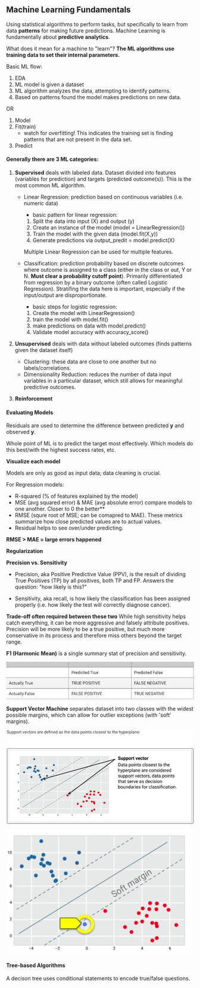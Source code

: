 ## Machine Learning Fundamentals
Using statistical algorithms to perform tasks, but specifically to learn from data **patterns** for making future predictions. Machine Learning is fundamentally about **predictive analytics**.

What does it mean for a machine to "learn"? **The ML algorithms use training data to set their internal parameters.**

Basic ML flow:
1. EDA
2. ML model is given a dataset
3. ML algorithm analyzes the data, attempting to identify patterns.
4. Based on patterns found the model makes predictions on new data.

OR

1. Model
2. Fit(train)
    - watch for overfitting! This indicates the training set is finding patterns that are not present in the data set.
3. Predict

#### Generally there are 3 ML categories:

1. **Supervised** deals with labeled data. Dataset divided into features (variables for prediction) and targets (predicted outcome(s)). This is the most common ML algorithm.
    - Linear Regression: prediction based on continuous variables (i.e. numeric data)

        - basic pattern for linear regression:
        1. Split the data into input (X) and output (y)
        2. Create an instance of the model (model = LinearRegression())
        3. Train the model with the given data (model.fit(X,y))
        4. Generate predictions via output_predit = model.predict(X)

        Multiple Linear Regression can be used for multiple features.

    - Classification: prediction probability based on discrete outcomes where outcome is assigned to a class (either in the class or out, Y or N. **Must clear a probability cutoff point**). Primarily differentiated from regression by a binary outcome (often called Logistic Regression). Stratifing the data here is important, especially if the input/output are disproportionate.

        - basic steps for logistic regression:
        1. Create the model with LinearRegression()
        2. train the model with model.fit()
        3. make predictions on data with model.predict()
        4. Validate model accuracy with accuracy_score()

2. **Unsupervised** deals with data without labeled outcomes (finds patterns given the dataset itself)
    - Clustering: these data are close to one another but no labels/correlations. 
    - Dimensionality Reduction: reduces the number of data input variables in a particular dataset, which still allows for meaningful predictive outcomes.

3. **Reinforcement** 


#### Evaluating Models
Residuals are used to determine the difference between predicted **y** and observed **y**.

Whole point of ML is to predict the target most effectively. Which models do this best/with the highest success rates, etc.

**Visualize each model**

Models are only as good as input data; data cleaning is crucial.

For Regression models: 
- R-squared (% of features explained by the model)
- MSE (avg squared error) & MAE (avg absolute error) compare models to one another. Closer to 0 the better**
- RMSE (squre root of MSE; can be comapred to MAE). These metrics summarize how close predicted values are to actual values.
- Residual helps to see over/under predicting.

**RMSE > MAE = large errors happened**

**Regularization**

**Precision vs. Sensitivity**
- Precision, aka Positive Predictive Value (PPV), is the result of dividing True Positives (TP) by all positives, both TP and FP. Answers the question: "how likely is this?"

- Sensitivity, aka recall, is how likely the classification has been assigned properly (i.e. how likely the test will correctly diagnose cancer).

**Trade-off often required between these two**
While high sensitivity helps catch everything, it can be more aggressive and falsely attribute positives. Precision will be more likely to be a true positive, but much more conservative in its process and therefore miss others beyond the target range.

**F1 (Harmonic Mean)** is a single summary stat of precision and sensitivity.

![classification_perf](https://github.com/conorwhanson/coding_reference/blob/main/Machine_Learning/Classification_perf_assesment.png)

**Support Vector Machine** separates dataset into two classes with the widest possible margins, which can allow for outlier exceptions (with 'soft' margins).

![SVM](https://github.com/conorwhanson/coding_reference/blob/main/Machine_Learning/support_vector.png)

![soft_margins](https://github.com/conorwhanson/coding_reference/blob/main/Machine_Learning/soft_margin_SVM.png)

#### Tree-based Algorithms
A decison tree uses conditional statements to encode true/false questions.